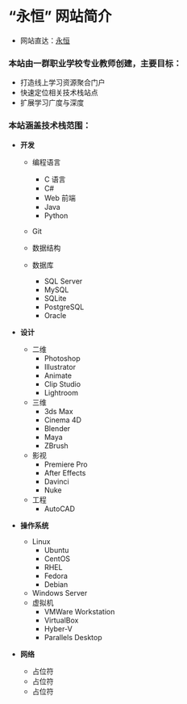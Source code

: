 # “永恒” 网站简介
- 网站直达：[永恒](https://suyangzuo.github.io/)

### 本站由一群职业学校专业教师创建，主要目标：

- 打造线上学习资源聚合门户
- 快速定位相关技术栈站点
- 扩展学习广度与深度

### 本站涵盖技术栈范围：

- **开发**

  - 编程语言

    - C 语言
    - C#
    - Web 前端
    - Java
    - Python
  
  - Git 

  - 数据结构

  - 数据库
    - SQL Server
    - MySQL
    - SQLite
    - PostgreSQL
    - Oracle

- **设计**

  - 二维
    - Photoshop
    - Illustrator
    - Animate
    - Clip Studio
    - Lightroom
  - 三维
    - 3ds Max
    - Cinema 4D
    - Blender
    - Maya
    - ZBrush
  - 影视
    - Premiere Pro
    - After Effects
    - Davinci
    - Nuke
  - 工程
    - AutoCAD

- **操作系统**

  - Linux
    - Ubuntu
    - CentOS
    - RHEL
    - Fedora
    - Debian
  - Windows Server
  - 虚拟机
    - VMWare Workstation
    - VirtualBox
    - Hyber-V
    - Parallels Desktop

- **网络**
  - 占位符
  - 占位符
  - 占位符
